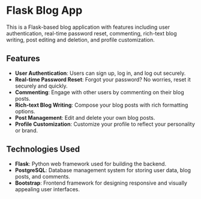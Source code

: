 # Flask Blog App

This is a Flask-based blog application with features including user authentication, real-time password reset, commenting, rich-text blog writing, post editing and deletion, and profile customization.

## Features

- **User Authentication**: Users can sign up, log in, and log out securely.
- **Real-time Password Reset**: Forgot your password? No worries, reset it securely and quickly.
- **Commenting**: Engage with other users by commenting on their blog posts.
- **Rich-text Blog Writing**: Compose your blog posts with rich formatting options.
- **Post Management**: Edit and delete your own blog posts.
- **Profile Customization**: Customize your profile to reflect your personality or brand.

## Technologies Used

- **Flask**: Python web framework used for building the backend.
- **PostgreSQL**: Database management system for storing user data, blog posts, and comments.
- **Bootstrap**: Frontend framework for designing responsive and visually appealing user interfaces.
